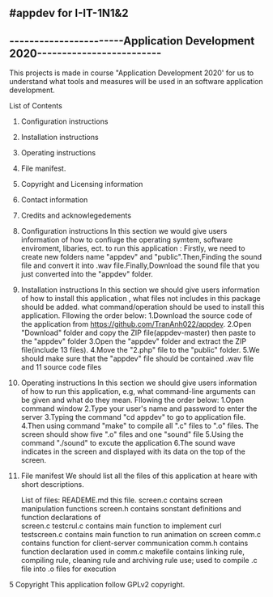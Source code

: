 #appdev for I-IT-1N1&2
----------------------------------------------------------------------------
-----------------------Application Development 2020-------------------------
----------------------------------------------------------------------------

This projects is made in course "Application Development 2020' for us to
understand what tools and measures will be used in an software application
development. 

List of Contents
1. Configuration instructions
2. Installation instructions
3. Operating instructions
4. File manifest.
5. Copyright and Licensing information
6. Contact information
7. Credits and acknowlegedements

1. Configuration instructions
	In  this section we would give users information of how to confiuge
	the operating symtem, software enviroment, libaries, ect. to run
	this application :
		Firstly, we need to create new folders name "appdev" and "public".Then,Finding 
		the sound file and convert it into .wav file.Finally,Download the sound file 
		that you just converted into the "appdev" folder.


2. Installation instructions
	In this section we should give users information of how to install this
	application , what files not includes in this package should be added.
	what command/operation should be used to install this application.
		Fllowing the order below: 
			1.Download the source code of the application from https://github.com/TranAnh022/appdev. 
			2.Open "Download" folder and copy the ZIP file(appdev-master) then paste to the 
			 "appdev" folder
			3.Open the "appdev" folder and extract the ZIP file(include 13 files).
			4.Move the "2.php" file to the "public" folder.
			5.We should make sure that the "appdev" file should be contained .wav file
			 and 11 source code files  
3. Operating instructions
	In this section we should give users information of how to run this 
	application, e.g, what command-line arguments can be given and what
	do they mean.
		Fllowing the order below:
			1.Open command window
			2.Type your user's name and password to enter the server
			3.Typing the command "cd appdev" to go to application file.
			4.Then using command "make" to compile all ".c" files to ".o" files. The 
			 screen should show five ".o" files and one "sound" file
			5.Using the command "./sound" to excute the application
			6.The sound wave indicates in the screen and displayed 
			 with its data on the top of the screen.
4. File manifest
	We should list all the files of this application at heare with short 
	descriptions.
	
	List of files:
	READEME.md		this file.
	screen.c		contains screen manipulation functions
	screen.h		contains sonstant definitions and function declarations of	
					screen.c
	testcrul.c		contains main function to implement curl
	testscreen.c	contains main function to run animation on screen
	comm.c			contains function for client-server communication
	comm.h			contains function declaration used in comm.c
	makefile		contains linking rule, compiling rule, cleaning rule and 
					archiving rule use; used to compile .c file into .o files
					for execution

5 Copyright
	This application follow GPLv2 copyright.
